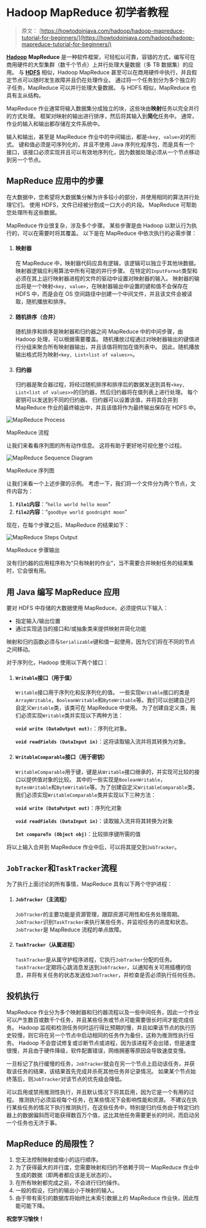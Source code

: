 # Hadoop MapReduce 初学者教程

> 原文： [https://howtodoinjava.com/hadoop/hadoop-mapreduce-tutorial-for-beginners/](https://howtodoinjava.com/hadoop/hadoop-mapreduce-tutorial-for-beginners/)

[**Hadoop**](//howtodoinjava.com/big-data/hadoop/hadoop-big-data-tutorial/) **MapReduce** 是一种软件框架，可轻松以可靠，容错的方式，编写可在商用硬件的大型集群（数千个节点）上并行处理大量数据（多 TB 数据集）的应用。 与 [**HDFS**](//howtodoinjava.com/big-data/hadoop/hdfs-hadoop-distributed-file-system-architecture-tutorial/) 相似，Hadoop MapReduce 甚至可以在商用硬件中执行，并且假定节点可以随时发生故障并且仍在处理作业。 通过将一个任务划分为多个独立的子任务，MapReduce 可以并行处理大量数据。 与 HDFS 相似，MapReduce 也具有主从结构。

MapReduce 作业通常将输入数据集分成独立的块，这些块由**映射**任务以完全并行的方式处理。 框架对映射的输出进行排序，然后将其输入到**简化**任务中。 通常，作业的输入和输出都存储在文件系统中。

输入和输出，甚至是 MapReduce 作业中的中间输出，都是`<key, value>`对的形式。 键和值必须是可序列化的，并且不使用 Java 序列化程序包，而是具有一个接口，该接口必须实现并且可以有效地序列化，因为数据处理必须从一个节点移动到另一个节点。

## MapReduce 应用中的步骤

在大数据中，您希望将大数据集分解为许多较小的部分，并使用相同的算法并行处理它们。 使用 HDFS，文件已经被分割成一口大小的片段。 MapReduce 可帮助您处理所有这些数据。

MapReduce 作业很复杂，涉及多个步骤。 某些步骤是由 Hadoop 以默认行为执行的，可以在需要时将其覆盖。 以下是在 MapReduce 中依次执行的必需步骤：

1.  #### 映射器

    在 MapReduce 中，映射器代码应具有逻辑，该逻辑可以独立于其他块数据。 映射器逻辑应利用算法中所有可能的并行步骤。 在特定的`InputFormat`类型和必须在其上运行映射器进程的文件的驱动中设置对映射器的输入。 映射器的输出将是一个映射`<key, value>`，在映射器输出中设置的键和值不会保存在 HDFS 中，而是会在 OS 空间路径中创建一个中间文件，并且该文件会被读取，随机播放和排序。

2.  #### 随机排序（合并）

    随机排序和排序是映射器和归约器之间 MapReduce 中的中间步骤，由 Hadoop 处理，可以根据需要覆盖。 随机播放过程通过对映射器输出的键值进行分组来聚合所有映射器输出，并且该值将附加在值列表中。 因此，随机播放输出格式将为映射`<key, List<list of values>>`。

3.  #### 归约器

    归约器是聚合器过程，将经过随机排序和排序后的数据发送到具有`<key, List<list of values>>`的归约器，然后归约器将在值列表上进行处理。 每个密钥可以发送到不同的归约器。 归约器可以设置该值，并将其合并到 MapReduce 作业的最终输出中，并且该值将作为最终输出保存在 HDFS 中。

![MapReduce Process](img/559f3fe473516a8415a90855ea5bbad9.png)

MapReduce 流程



让我们来看看序列图的所有动作信息。 这将有助于更好地可视化整个过程。

![MapReduce Sequence Diagram](img/53d5c28699cb2d831d0dabc2c437007e.png)

MapReduce 序列图



让我们来看一个上述步骤的示例。 考虑一下，我们将一个文件分为两个节点，文件内容为：

1.  **`file1`内容**：“`hello world hello moon`”
2.  **`file2`内容**：“`goodbye world goodnight moon`”

现在，在每个步骤之后，MapReduce 的结果如下：

![MapReduce Steps Output](img/a7d80ee246baa5051c9d60401f2c6931.png)

MapReduce 步骤输出



没有归约器的应用程序称为“只有映射的作业”，当不需要合并映射任务的结果集时，它会很有用。

## 用 Java 编写 MapReduce 应用

要对 HDFS 中存储的大数据使用 MapReduce，必须提供以下输入：

*   指定输入/输出位置
*   通过实现适当的接口和/或抽象类来提供映射并简化功能

映射和归约函数必须与`Serializable`键和值一起使用，因为它们将在不同的节点之间移动。

对于序列化，Hadoop 使用以下两个接口：

1.  #### `Writable`接口（用于值）

    `Writable`接口用于序列化和反序列化的值。 一些实现`Writable`接口的类是`ArrayWritable`，`BooleanWritable`和`ByteWritable`等。我们可以创建自己的自定义`Writable`类，该类可在 MapReduce 中使用。 为了创建自定义类，我们必须实现`Writable`类并实现以下两种方法：

    **`void write (DataOutput out):`**：序列化对象。

    **`void readFields (DataInput in)`**：这将读取输入流并将其转换为对象。

2.  #### `WritableComparable`接口（用于密钥）

    `WritableComparable`用于键，键是从`Writable`接口继承的，并实现可比较的接口以提供值对象的比较。 其中的一些实现是`BooleanWritable`，`BytesWritable`和`ByteWritable`等。为了创建自定义`WritableComparable`类，我们必须实现`WritableComparable`类并实现以下三种方法：

    **`void write (DataPutput out)`**：序列化对象

    **`void readFields (DataInput in)`**：读取输入流并将其转换为对象
    
    **`Int compareTo (Object obj)`**：比较排序键所需的值

将以上输入合并到 MapReduce 作业中后，可以将其提交到`JobTracker`。

## `JobTracker`和`TaskTracker`流程

为了执行上面讨论的所有事情，MapReduce 具有以下两个守护进程：

1.  #### `JobTracker`（主流程）

    `JobTracker`的主要功能是资源管理，跟踪资源可用性和任务处理周期。 `JobTracker`识别`TaskTracker`来执行某些任务，并监视任务的进度和状态。 `JobTracker`是 MapReduce 流程的单点故障。

2.  #### `TaskTracker`（从属进程）

    `TaskTracker`是从属守护程序进程，它执行`JobTracker`分配的任务。 `TaskTracker`定期将心跳消息发送到`JobTracker`，以通知有关可用插槽的信息，并将有关任务的状态发送给`JobTracker`，并检查是否必须执行任何任务。

## 投机执行

MapReduce 作业分为多个映射器和归约器流程以及一些中间任务，因此一个作业可以产生数百或数千个任务，并且某些任务或节点可能需要很长时间才能完成任务。 Hadoop 监视和检测任务何时运行得比预期的慢，并且如果该节点的执行历史较慢，则它将在另一个节点中启动相同的任务作为备份，这称为推测性执行任务。 Hadoop 不会尝试修复或诊断节点或进程，因为该进程不会出错，但是速度很慢，并且由于硬件降级，软件配置错误，网络拥塞等原因会导致速度变慢。

一旦标记了执行缓慢的任务，`JobTracker`就会在另一个节点上启动该任务，并获取该任务的结果，该结果首先完成并杀死其他任务并记录情况。 如果某个节点始终落后，则`JobTracker`对该节点的优先级会降低。

可以启用或禁用推测性执行，并且默认情况下将其启用，因为它是一个有用的过程。 推测执行必须监视每个任务，在某些情况下会影响性能和资源。 不建议在执行某些任务的情况下执行推测执行，在这些任务中，特别是归约任务由于特定归约器上的数据偏斜而可能获得数百万个值，这比其他任务需要更长的时间，而启动另一个任务也无济于事。

## MapReduce 的局限性？

1.  您无法控制映射或缩小的运行顺序。
2.  为了获得最大的并行度，您需要映射和归约不依赖于同一 MapReduce 作业中生成的数据（即两者都应该是无状态的）。
3.  在所有映射都完成之前，不会进行归约操作。
4.  一般的假设，归约的输出小于映射的输入。
5.  由于带有索引的数据库将始终比未索引数据上的 MapReduce 作业快，因此性能可能下降。

**祝您学习愉快！**